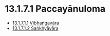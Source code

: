 # 13.1.7.1 Paccayānuloma

* [13.1.7.1.1 Vibhaṅgavāra](13.1.7.1/13.1.7.1.1.md)
* [13.1.7.1.2 Saṅkhyāvāra](13.1.7.1/13.1.7.1.2.md)
